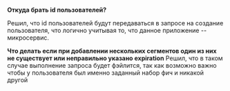 **Откуда брать id пользователей?**

Решил, что id пользователей будут передаваться в запросе на создание пользователя, что логично учитывая то, что данное приложение -- микросервис.

**Что делать если при добавлении нескольких сегментов один из них не существует или неправильно указано expiration**
Решил, что в таком случае выполнение запроса будет фэйлится, так как возможно важно чтобы у пользователя был именно заданный набор фич и никакой другой



